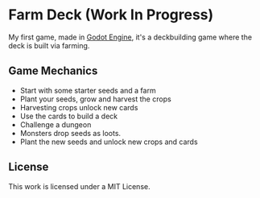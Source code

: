 # Farm Deck (Work In Progress)

My first game, made in [Godot Engine](https://github.com/godotengine/godot), it's a deckbuilding game where the deck is built via farming.

## Game Mechanics

- Start with some starter seeds and a farm
- Plant your seeds, grow and harvest the crops
- Harvesting crops unlock new cards
- Use the cards to build a deck
- Challenge a dungeon
- Monsters drop seeds as loots.
- Plant the new seeds and unlock new crops and cards

## License
This work is licensed under a MIT License.